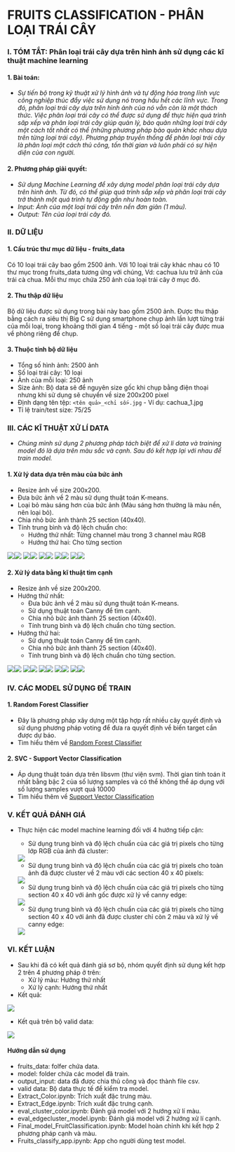 # FRUITS CLASSIFICATION - PHÂN LOẠI TRÁI CÂY
### I. TÓM TẮT: Phân loại trái cây dựa trên hình ảnh sử dụng các kĩ thuật machine learning
#### 1. Bài toán: 
- *Sự tiến bộ trong kỹ thuật xử lý hình ảnh và tự động hóa trong lĩnh vực công nghiệp thúc đẩy việc sử dụng nó trong hầu hết các lĩnh vực. Trong đó, phân loại trái cây dựa trên hình ảnh của nó vẫn còn là một thách thức. Việc phân loại trái cây có thể được sử dụng để thực hiện quá trình săp xếp và phân loại trái cây giúp quản lý, bảo quản những loại trái cây một cách tốt nhất có thể (những phương pháp bảo quản khác nhau dựa trên từng loại trái cây). Phương pháp truyền thống để phân loại trái cây là phân loại một cách thủ công, tốn thời gian và luôn phải có sự hiện diện của con người.*
#### 2. Phương pháp giải quyết: 
- *Sử dụng Machine Learning để xây dựng model phân loại trái cây dựa trên hình ảnh. Từ đó, có thể giúp quá trình sắp xếp và phân loại trái cây trở thành một quá trình tự động gần như hoàn toàn.*
- *Input: Ảnh của một loại trái cây trên nền đơn giản (1 màu).*
- *Output: Tên của loại trái cây đó.*
### II. DỮ LIỆU
#### 1. Cấu trúc thư mục dữ liệu - fruits_data
Có 10 loại trái cây bao gồm 2500 ảnh. Với 10 loại trái cây khác nhau có 10 thư mục trong fruits_data tương ứng với chúng, Vd: cachua lưu trữ ảnh của trái cà chua. Mỗi thư mục chứa 250 ảnh của loại trái cây ở mục đó.
#### 2. Thu thập dữ liệu
Bộ dữ liệu được sử dụng trong bài này bao gồm 2500 ảnh. Được thu thập bằng cách ra siêu thị Big C sử dụng smartphone chụp ảnh lần lượt từng trái của mỗi loại, trong khoảng thời gian 4 tiếng - một số loại trái cây được mua về phòng riêng để chụp.
#### 3. Thuộc tính bộ dữ liệu
- Tổng số hình ảnh: 2500 ảnh
- Số loại trái cây: 10 loại
- Ảnh của mỗi loại: 250 ảnh
- Size ảnh: Bộ data sẽ để nguyên size gốc khi chụp bằng điện thoại nhưng khi sử dụng sẽ chuyển về size 200x200 pixel
- Định dạng tên tệp: `<tên quả>_<chỉ số>.jpg` - Ví dụ: cachua_1.jpg
- Tỉ lệ train/test size: 75/25
### III. CÁC KĨ THUẬT XỬ LÍ DATA
- *Chúng mình sử dụng 2 phương pháp tách biệt để xử lí data và training model đó là dựa trên màu sắc và cạnh. Sau đó kết hợp lại với nhau để train model.*
#### 1. Xử lý data dựa trên màu của bức ảnh
- Resize ảnh về size 200x200.
- Đưa bức ảnh về 2 màu sử dụng thuật toán K-means.
- Loại bỏ màu sáng hơn của bức ảnh (Màu sáng hơn thường là màu nền, nên loại bỏ).
- Chia nhỏ bức ảnh thành 25 section (40x40).
- Tính trung bình và độ lệch chuẩn cho:
    - Hướng thứ nhất: Từng channel màu trong 3 channel màu RGB
    - Hướng thứ hai: Cho từng section 

<img src="https://i.imgur.com/iKcdC3k.png"><img src="https://i.imgur.com/UaKw9ZY.png">
<img src="https://i.imgur.com/jPHzXXh.png"><img src="https://i.imgur.com/QXKUhEC.png">
<img src="https://i.imgur.com/UM2I7CV.png"><img src="https://i.imgur.com/GtArom6.png">
<img src="https://i.imgur.com/iEf8cjY.png"><img src="https://i.imgur.com/nHLbRJV.png">
<img src="https://i.imgur.com/sRVs5Mi.png"><img src="https://i.imgur.com/1GQlA2j.png">

#### 2. Xử lý data bằng kĩ thuật tìm cạnh
- Resize ảnh về size 200x200.
- Hướng thứ nhất: 
  - Đưa bức ảnh về 2 màu sử dụng thuật toán K-means.
  - Sử dụng thuật toán Canny để tìm cạnh.
  - Chia nhỏ bức ảnh thành 25 section (40x40).
  - Tính trung bình và độ lệch chuẩn cho từng section.
- Hướng thứ hai:
  - Sử dụng thuật toán Canny để tìm cạnh.
  - Chia nhỏ bức ảnh thành 25 section (40x40).
  - Tính trung bình và độ lệch chuẩn cho từng section.
 
<img src="https://i.imgur.com/xwPDg30.png"><img src="https://i.imgur.com/n2nfmmd.png">
<img src="https://i.imgur.com/EpTKWqe.png"><img src="https://i.imgur.com/B2Dg2Tm.png">
<img src="https://i.imgur.com/XQMM0Qr.png"><img src="https://i.imgur.com/KooV5nv.png">
<img src="https://i.imgur.com/ghea90W.png"><img src="https://i.imgur.com/li8OxGy.png">
<img src="https://i.imgur.com/usETDBE.png"><img src="https://i.imgur.com/HD0iNku.png">

### IV. CÁC MODEL SỬ DỤNG ĐỂ TRAIN 
#### 1. Random Forest Classifier
- Đây là phương pháp xây dựng một tập hợp rất nhiều cây quyết định và sử dụng phương pháp voting để đưa ra quyết định về biến target cần được dự báo. 
- Tìm hiểu thêm về [Random Forest Classifier](https://scikit-learn.org/stable/modules/generated/sklearn.ensemble.RandomForestClassifier.html?highlight=random%20forest#sklearn.ensemble.RandomForestClassifier)
#### 2. SVC - Support Vector Classification
- Áp dụng thuật toán dựa trên libsvm (thư viện svm). Thời gian tính toán ít nhất bằng bậc 2 của số lượng samples và có thể không thể áp dụng với số lượng samples vượt quá 10000
- Tìm hiểu thêm về [Support Vector Classification](https://scikit-learn.org/stable/modules/generated/sklearn.svm.SVC.html?highlight=svc#sklearn.svm.SVC)
### V. KẾT QUẢ ĐÁNH GIÁ
- Thực hiện các model machine learning đối với 4 hướng tiếp cận:
  - Sử dụng trung bình và độ lệch chuẩn của các giá trị pixels cho từng lớp RGB của ảnh đã cluster: 
  
  <img src="https://i.imgur.com/PMEp04P.png">
  
  - Sử dụng trung bình và độ lệch chuẩn của các giá trị pixels cho toàn ảnh đã được cluster về 2 màu với các section 40 x 40 pixels:
  
  <img src="https://i.imgur.com/vWKmf4j.png">
  
  - Sử dụng trung bình và độ lệch chuẩn của các giá trị pixels cho từng section 40 x 40 với ảnh gốc được xử lý về canny edge:
  
  <img src="https://i.imgur.com/qKdPBTp.png">
  
  - Sử dụng trung bình và độ lệch chuẩn của các giá trị pixels cho từng section 40 x 40 với ảnh đã được cluster chỉ còn 2 màu và xử lý về canny edge:
  
  <img src="https://i.imgur.com/nyK4ES2.png">
  
### VI. KẾT LUẬN
- Sau khi đã có kết quả đánh giá sơ bộ, nhóm quyết định sử dụng kết hợp 2 trên 4 phương pháp ở trên:
    - Xử lý màu: Hướng thứ nhất
    - Xứ lý cạnh: Hướng thứ nhất 
- Kết quả:

<img src="https://i.imgur.com/mPrzEtp.png">

- Kết quả trên bộ valid data:

<img src="https://i.imgur.com/FOQ05xg.png">

#### Hướng dẫn sử dụng
- fruits_data: folfer chứa data.
- model: folder chứa các model đã train.
- output_input: data đã được chia thủ công và đọc thành file csv.
- valid data: Bộ data thực tế để kiểm tra model.
- Extract_Color.ipynb: Trích xuất đặc trưng màu.
- Extract_Edge.ipynb: Trích xuất đặc trưng cạnh.
- eval_cluster_color.ipynb: Đánh giá model với 2 hướng xử lí màu.
- eval_edgecluster_model.ipynb: Đánh giá model với 2 hướng xử lí cạnh.
- Final_model_FruitClassification.ipynb: Model hoàn chỉnh khi kết hợp 2 phương pháp cạnh và màu.
- Fruits_classify_app.ipynb: App cho người dùng test model.




